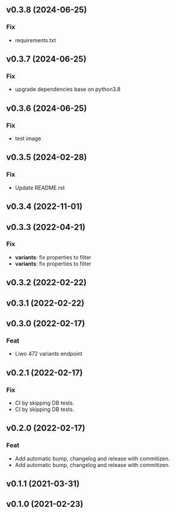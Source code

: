 ## v0.3.8 (2024-06-25)

### Fix

- requirements.txt

## v0.3.7 (2024-06-25)

### Fix

- upgrade dependencies base on python3.8

## v0.3.6 (2024-06-25)

### Fix

- test image

## v0.3.5 (2024-02-28)

### Fix

- Update README.rst

## v0.3.4 (2022-11-01)

## v0.3.3 (2022-04-21)

### Fix

- **variants**: fix properties to filter
- **variants**: fix properties to filter

## v0.3.2 (2022-02-22)

## v0.3.1 (2022-02-22)

## v0.3.0 (2022-02-17)

### Feat

- Liwo 472 variants endpoint

## v0.2.1 (2022-02-17)

### Fix

- CI by skipping DB tests.
- CI by skipping DB tests.

## v0.2.0 (2022-02-17)

### Feat

- Add automatic bump, changelog and release with commitizen.
- Add automatic bump, changelog and release with commitizen.

## v0.1.1 (2021-03-31)

## v0.1.0 (2021-02-23)

